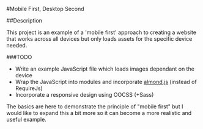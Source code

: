 #Mobile First, Desktop Second

##Description

This project is an example of a 'mobile first' approach to creating a website that works across all devices but only loads assets for the specific device needed.

###TODO

* Write an example JavaScript file which loads images dependant on the device
* Wrap the JavaScript into modules and incorporate [almond.js](https://github.com/jrburke/almond) (instead of RequireJs)
* Incorporate a responsive design using OOCSS (+Sass)

The basics are here to demonstrate the principle of "mobile first" but I would like to expand this a bit more so it can become a more realistic and useful example. 